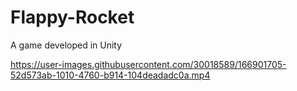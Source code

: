 # Flappy-Rocket
 
A game developed in Unity

https://user-images.githubusercontent.com/30018589/166901705-52d573ab-1010-4760-b914-104deadadc0a.mp4

